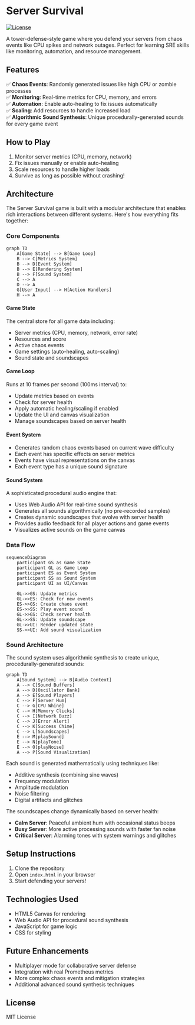 # Server Survival

[![License](https://img.shields.io/badge/License-MIT-green)](LICENSE)

A tower-defense-style game where you defend your servers from chaos events like CPU spikes and network outages. Perfect for learning SRE skills like monitoring, automation, and resource management.

## Features

✅ **Chaos Events**: Randomly generated issues like high CPU or zombie processes  
✅ **Monitoring**: Real-time metrics for CPU, memory, and errors  
✅ **Automation**: Enable auto-healing to fix issues automatically  
✅ **Scaling**: Add resources to handle increased load  
✅ **Algorithmic Sound Synthesis**: Unique procedurally-generated sounds for every game event  

## How to Play

1. Monitor server metrics (CPU, memory, network)
2. Fix issues manually or enable auto-healing
3. Scale resources to handle higher loads
4. Survive as long as possible without crashing!

## Architecture

The Server Survival game is built with a modular architecture that enables rich interactions between different systems. Here's how everything fits together:

### Core Components

```mermaid
graph TD
    A[Game State] --> B[Game Loop]
    B --> C[Metrics System]
    B --> D[Event System]
    B --> E[Rendering System]
    B --> F[Sound System]
    C --> A
    D --> A
    G[User Input] --> H[Action Handlers]
    H --> A
```

#### Game State
The central store for all game data including:
- Server metrics (CPU, memory, network, error rate)
- Resources and score
- Active chaos events
- Game settings (auto-healing, auto-scaling)
- Sound state and soundscapes

#### Game Loop
Runs at 10 frames per second (100ms interval) to:
- Update metrics based on events
- Check for server health
- Apply automatic healing/scaling if enabled
- Update the UI and canvas visualization
- Manage soundscapes based on server health

#### Event System
- Generates random chaos events based on current wave difficulty
- Each event has specific effects on server metrics
- Events have visual representations on the canvas
- Each event type has a unique sound signature

#### Sound System
A sophisticated procedural audio engine that:
- Uses Web Audio API for real-time sound synthesis
- Generates all sounds algorithmically (no pre-recorded samples)
- Creates dynamic soundscapes that evolve with server health
- Provides audio feedback for all player actions and game events
- Visualizes active sounds on the game canvas

### Data Flow

```mermaid
sequenceDiagram
    participant GS as Game State
    participant GL as Game Loop
    participant ES as Event System
    participant SS as Sound System
    participant UI as UI/Canvas

    GL->>GS: Update metrics
    GL->>ES: Check for new events
    ES->>GS: Create chaos event
    ES->>SS: Play event sound
    GL->>GS: Check server health
    GL->>SS: Update soundscape
    GL->>UI: Render updated state
    SS->>UI: Add sound visualization
```

### Sound Architecture

The sound system uses algorithmic synthesis to create unique, procedurally-generated sounds:

```mermaid
graph TD
    A[Sound System] --> B[Audio Context]
    A --> C[Sound Buffers]
    A --> D[Oscillator Bank]
    A --> E[Sound Players]
    C --> F[Server Hum]
    C --> G[CPU Whine]
    C --> H[Memory Clicks]
    C --> I[Network Buzz]
    C --> J[Error Alert]
    C --> K[Success Chime]
    C --> L[Soundscapes]
    E --> M[playSound]
    E --> N[playTone]
    E --> O[playNoise]
    A --> P[Sound Visualization]
```

Each sound is generated mathematically using techniques like:
- Additive synthesis (combining sine waves)
- Frequency modulation
- Amplitude modulation
- Noise filtering
- Digital artifacts and glitches

The soundscapes change dynamically based on server health:
- **Calm Server**: Peaceful ambient hum with occasional status beeps
- **Busy Server**: More active processing sounds with faster fan noise
- **Critical Server**: Alarming tones with system warnings and glitches

## Setup Instructions

1. Clone the repository
2. Open `index.html` in your browser
3. Start defending your servers!

## Technologies Used

- HTML5 Canvas for rendering
- Web Audio API for procedural sound synthesis
- JavaScript for game logic
- CSS for styling

## Future Enhancements

- Multiplayer mode for collaborative server defense
- Integration with real Prometheus metrics
- More complex chaos events and mitigation strategies
- Additional advanced sound synthesis techniques

## License

MIT License 